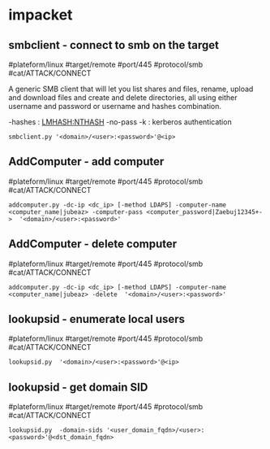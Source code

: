 # impacket

## smbclient - connect to smb on the target
#plateform/linux #target/remote #port/445 #protocol/smb #cat/ATTACK/CONNECT  

A generic SMB client that will let you list shares and files, rename, upload and download files and create and delete directories, all using either username and password or username and hashes combination.

-hashes : <LMHASH:NTHASH>
-no-pass -k : kerberos authentication

```
smbclient.py '<domain>/<user>:<password>'@<ip>
```

## AddComputer - add computer
#plateform/linux #target/remote #port/445 #protocol/smb #cat/ATTACK/CONNECT  

```
addcomputer.py -dc-ip <dc_ip> [-method LDAPS] -computer-name <computer_name|jubeaz> -computer-pass <computer_password|Zaebuj12345+->  '<domain>/<user>:<password>'
```

## AddComputer - delete computer
#plateform/linux #target/remote #port/445 #protocol/smb #cat/ATTACK/CONNECT  

```
addcomputer.py -dc-ip <dc_ip> [-method LDAPS] -computer-name <computer_name|jubeaz> -delete  '<domain>/<user>:<password>'
```


## lookupsid - enumerate local users
#plateform/linux #target/remote #port/445 #protocol/smb #cat/ATTACK/CONNECT  

```
lookupsid.py  '<domain>/<user>:<password>'@<ip>
```

## lookupsid - get domain SID
#plateform/linux #target/remote #port/445 #protocol/smb #cat/ATTACK/CONNECT  

```
lookupsid.py  -domain-sids '<user_domain_fqdn>/<user>:<password>'@<dst_domain_fqdn>
```


